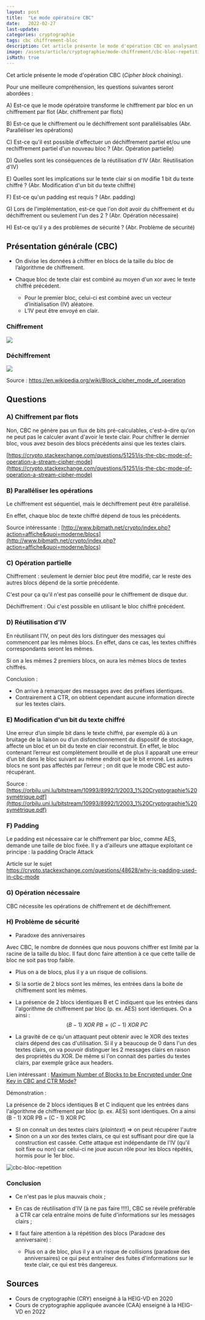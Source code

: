 ```yaml
---
layout: post
title:  "Le mode opératoire CBC"
date:   2022-02-27
last-update: 
categories: cryptographie 
tags: cbc chiffrement-bloc
description: Cet article présente le mode d'opération CBC en analysant également sa sécurité (réutilisation d'IV, répétition de blocs).
image: /assets/article/cryptographie/mode-chiffrement/cbc-bloc-repetition.png
isMath: true
---
```




Cet article présente le mode d'opération CBC (*Cipher block chaining*). 

Pour une meilleure compréhension, les questions suivantes seront abordées :

A) Est-ce que le mode opératoire transforme le chiffrement par bloc en un chiffrement par flot (Abr.  chiffrement par flots)

B) Est-ce que le chiffrement ou le déchiffrement sont parallélisables (Abr.  Paralléliser les opérations)

C) Est-ce qu'il est possible d'effectuer un déchiffrement partiel et/ou une rechiffrement partiel d'un  nouveau bloc ? (Abr.  Opération partielle)

D) Quelles sont les conséquences de la réutilisation d'IV (Abr. Réutilisation d'IV)

E) Quelles sont les implications sur le texte clair si on modifie 1 bit du texte chiffré ? (Abr.  Modification d'un bit du texte chiffré)

F) Est-ce qu'un padding est requis ? (Abr.  padding)

G) Lors de l'implémentation, est-ce que l'on doit avoir du chiffrement et du déchiffrement ou seulement l'un des 2 ? (Abr.  Opération nécessaire)

H) Est-ce qu'il y a des problèmes de sécurité ? (Abr.  Problème de sécurité)

## Présentation générale (CBC)

- On divise les données à chiffrer en blocs de la taille du bloc de l’algorithme de chiffrement.

- Chaque bloc de texte clair est combiné au moyen d'un xor avec le texte chiffré précédent.

  - Pour le premier bloc, celui-ci est combiné avec un vecteur d’initialisation (IV) aléatoire.
  - L’IV peut être envoyé en clair.

  

### 	Chiffrement

![](https://upload.wikimedia.org/wikipedia/commons/thumb/8/80/CBC_encryption.svg/900px-CBC_encryption.svg.png)





### Déchiffrement

![](https://upload.wikimedia.org/wikipedia/commons/thumb/2/2a/CBC_decryption.svg/900px-CBC_decryption.svg.png)



Source : https://en.wikipedia.org/wiki/Block_cipher_mode_of_operation

## Questions

### A) Chiffrement par flots  

Non, CBC ne génère pas un flux de bits pré-calculables, c'est-à-dire qu'on ne peut pas le calculer avant d'avoir le texte clair. Pour chiffrer le dernier bloc, vous avez besoin des blocs précédents ainsi que les textes clairs.

[https://crypto.stackexchange.com/questions/51251/is-the-cbc-mode-of-operation-a-stream-cipher-mode](https://crypto.stackexchange.com/questions/51251/is-the-cbc-mode-of-operation-a-stream-cipher-mode)

### B) Paralléliser les opérations 

Le chiffrement est séquentiel, mais le déchiffrement peut être parallélisé.

En effet, chaque bloc de texte chiffré dépend de tous les précédents.

Source intéressante : [http://www.bibmath.net/crypto/index.php?action=affiche&quoi=moderne/blocs](http://www.bibmath.net/crypto/index.php?action=affiche&quoi=moderne/blocs)

### C) Opération partielle  

Chiffrement : seulement le dernier bloc peut être modifié, car le reste des autres blocs dépend de la sortie précédente.

C'est pour ça qu'il n'est pas conseillé pour le chiffrement de disque dur.

Déchiffrement : Oui c'est possible en utilisant le bloc chiffré précédent.

### D) Réutilisation d'IV  

En réutilisant l'IV, on peut dès lors distinguer des messages qui commencent par les mêmes
blocs. En effet, dans ce cas, les textes chiffrés correspondants seront les mêmes.

Si on a les mêmes 2 premiers blocs, on aura les mêmes blocs de textes chiffrés.

Conclusion : 

- On arrive à remarquer des messages avec des préfixes identiques.
- Contrairement à CTR, on obtient cependant aucune information directe sur les textes clairs. 

### E) Modification d'un bit du texte chiffré  

Une erreur d’un simple bit dans le texte chiffré, par exemple dû à un bruitage de la liaison ou d’un disfonctionnement du dispositif de stockage, affecte un bloc et un bit du texte en clair reconstruit. En effet, le bloc contenant l’erreur est complètement brouillé et de plus il apparaît une erreur d’un bit dans le bloc suivant au même endroit que le bit erroné. Les autres blocs ne sont pas affectés par l’erreur ; on dit que le mode CBC est auto-récupérant.

Source : [https://orbilu.uni.lu/bitstream/10993/8992/1/2003_1%20Cryptographie%20symétrique.pdf](https://orbilu.uni.lu/bitstream/10993/8992/1/2003_1%20Cryptographie%20symétrique.pdf)



### F) Padding  

Le padding est nécessaire car le chiffrement par bloc, comme AES, demande une taille de bloc fixée. Il y a d'ailleurs une attaque exploitant ce principe : la padding Oracle Attack

Article sur le sujet https://crypto.stackexchange.com/questions/48628/why-is-padding-used-in-cbc-mode

### G) Opération nécessaire  

CBC nécessite les opérations de chiffrement et de déchiffrement.

### H) Problème de sécurité  

- Paradoxe des anniversaires

Avec CBC, le nombre de données que nous pouvons chiffrer est limité par la racine de la taille du bloc. Il faut donc faire attention à ce que cette taille de bloc ne soit pas trop faible.

- Plus on a de blocs, plus il y a un risque de collisions.

- Si la sortie de 2 blocs sont les mêmes, les entrées dans la boite de chiffrement sont les mêmes.

- La présence de 2 blocs identiques B et C indiquent que les entrées dans l'algorithme de chiffrement par bloc (p. ex. AES) sont identiques. On a ainsi :
  $$
  (B - 1)~XOR~PB = (C - 1)~XOR~PC
  $$
  
- La gravité de ce qu'un attaquant peut obtenir avec le XOR des textes clairs dépend des cas d'utilisation. Si il y a beaucoup de 0 dans l'un des textes clairs, on va pouvoir distinguer les 2 messages clairs en raison des propriétés du XOR. De même si l'on connait des parties du textes clairs, par exemple grâce aux headers.

Lien intéressant : [Maximum Number of Blocks to be Encrypted under One Key in CBC and CTR Mode?](https://crypto.stackexchange.com/questions/51518/maximum-number-of-blocks-to-be-encrypted-under-one-key-in-cbc-and-ctr-mode)

Démonstration :

La présence de 2 blocs identiques B et C indiquent que les entrées dans l'algorithme de chiffrement par bloc (p. ex. AES) sont identiques. On a ainsi (B - 1) XOR PB = (C - 1) XOR PC

- SI on connaît un des textes clairs (*plaintext*) => on peut récupérer l'autre
- Sinon on a un xor des textes clairs, ce qui est suffisant pour dire que la construction est cassée.
  Cette attaque est indépendante de l'IV (qu'il soit fixe ou non) car celui-ci ne joue aucun rôle pour les blocs répétés, hormis pour le 1er bloc.

![cbc-bloc-repetition]({{site.url_complet}}/assets/article/cryptographie/mode-chiffrement/cbc-bloc-repetition.png)



### Conclusion 

- Ce n'est pas le plus mauvais choix ;
- En cas de réutilisation d'IV (à ne pas faire !!!!), CBC se révèle préférable à CTR car cela entraîne moins de fuite d'informations sur les messages clairs ;

- Il faut faire attention à la répétition des blocs (Paradoxe des anniversaire) : 
  - Plus on a de bloc, plus il y a un risque de collisions (paradoxe des anniversaires) ce qui peut entraîner des fuites d'informations sur le texte clair, ce qui est très dangereux.

  

## Sources

- Cours de cryptographie (CRY) enseigné à la HEIG-VD en 2020
- Cours de cryptographie appliquée avancée (CAA) enseigné à la HEIG-VD en 2022